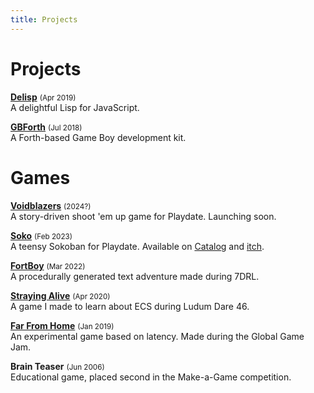```yaml
---
title: Projects
---
```


# Projects

**[Delisp](https://delisp.org)** <small>(Apr 2019)</small>\
A delightful Lisp for JavaScript.

**[GBForth](https://gbforth.org)** <small>(Jul 2018)</small>\
A Forth-based Game Boy development kit.

# Games

**[Voidblazers](https://tkers.itch.io/voidblazers)** <small>(2024?)</small>\
A story-driven shoot 'em up game for Playdate. Launching soon.

**[Soko](https://play.date/games/soko)** <small>(Feb 2023)</small>\
A teensy Sokoban for Playdate. Available on [Catalog](https://play.date/games/soko) and [itch](https://tkers.itch.io/soko).

**[FortBoy](https://tkers.itch.io/fortboy)** <small>(Mar 2022)</small>\
A procedurally generated text adventure made during 7DRL.

**[Straying Alive](https://tkers.dev/straying-alive)** <small>(Apr 2020)</small>\
A game I made to learn about ECS during Ludum Dare 46.

**[Far From Home](https://github.com/tkers/farfromhome)** <small>(Jan 2019)</small>\
An experimental game based on latency. Made during the Global Game Jam.

**Brain Teaser** <small>(Jun 2006)</small>\
Educational game, placed second in the Make-a-Game competition.
